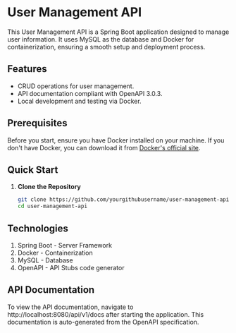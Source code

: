 # User Management API

This User Management API is a Spring Boot application designed to manage user information. It uses MySQL as the database and Docker for containerization, ensuring a smooth setup and deployment process.

## Features

- CRUD operations for user management.
- API documentation compliant with OpenAPI 3.0.3.
- Local development and testing via Docker.

## Prerequisites

Before you start, ensure you have Docker installed on your machine. If you don't have Docker, you can download it from [Docker's official site](https://www.docker.com/get-started).

## Quick Start

1. **Clone the Repository**
   ```bash
   git clone https://github.com/yourgithubusername/user-management-api.git
   cd user-management-api

## Technologies

1. Spring Boot - Server Framework
2. Docker - Containerization
3. MySQL - Database
4. OpenAPI - API Stubs code generator

## API Documentation

To view the API documentation, navigate to http://localhost:8080/api/v1/docs after starting the application. This documentation is auto-generated from the OpenAPI specification.